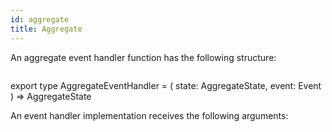 ```yaml
---
id: aggregate
title: Aggregate
---
```


An aggregate event handler function has the following structure:

```js

```

export type AggregateEventHandler = (
state: AggregateState,
event: Event
) => AggregateState

An event handler implementation receives the following arguments:
